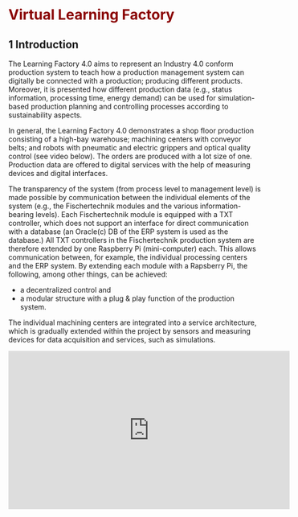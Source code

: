 <h1 style="color:#8b0000">Virtual Learning Factory</h1>

<h2>1 Introduction</h2>

<p>The Learning Factory 4.0 aims to represent an Industry 4.0 conform production system to teach how a production management system can digitally be connected with a production; producing different products. Moreover, it is presented how different production data (e.g., status information, processing time, energy demand) can be used for simulation-based production planning and controlling processes according to sustainability aspects.</p>
<p>In general, the Learning Factory 4.0 demonstrates a shop floor production consisting of a high-bay warehouse; machining centers with conveyor belts; and robots with pneumatic and electric grippers and optical quality control (see video below). The orders are produced with a lot size of one. Production data are offered to digital services with the help of measuring devices and digital interfaces.</p>
<p>The transparency of the system (from process level to management level) is made possible by communication between the individual elements of the system (e.g., the Fischertechnik modules and the various information-bearing levels). Each Fischertechnik module is equipped with a TXT controller, which does not support an interface for direct communication with a database (an Oracle(c) DB of the ERP system is used as the database.) All TXT controllers in the Fischertechnik production system are therefore extended by one Raspberry Pi (mini-computer) each. This allows communication between, for example, the individual processing centers and the ERP system. By extending each module with a Rapsberry Pi, the following, among other things, can be achieved:</p>
<ul class="list-normal">
<li>a decentralized control and</li>
<li>a modular structure with a plug &amp; play function of the production system.</li>
</ul>
<p>The individual machining centers are integrated into a service architecture, which is gradually extended within the project by sensors and measuring devices for data acquisition and services, such as simulations.</p>

<p><iframe src="https://www.youtube.com/embed/bqBS_RpqOy8" title="YouTube video player" allow="accelerometer; autoplay; clipboard-write; encrypted-media; gyroscope; picture-in-picture" allowfullscreen="" width="560" height="315" frameborder="0"></iframe></p>
